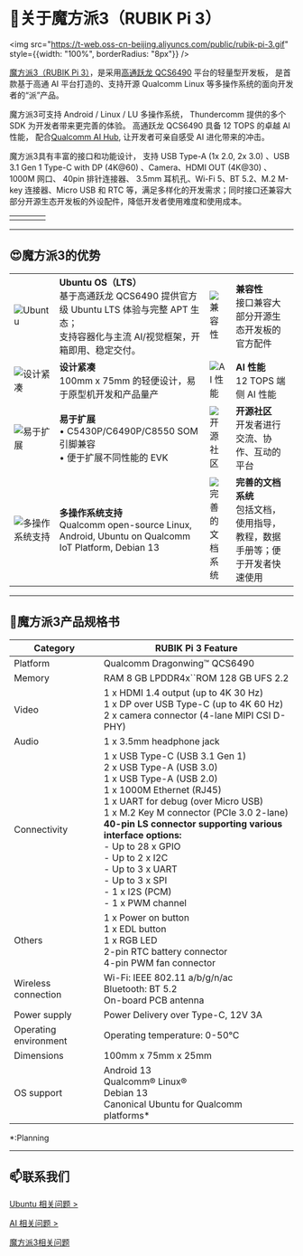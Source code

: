 # 🚀关于魔方派3（RUBIK Pi 3）

<img src="https://t-web.oss-cn-beijing.aliyuncs.com/public/rubik-pi-3.gif" style={{width: "100%", borderRadius: "8px"}} />

[魔方派3（RUBIK Pi 3）](https://www.thundercomm.com/zh/product/rubik-pi/)，是采用[高通跃龙 QCS6490](https://www.qualcomm.com/products/internet-of-things/industrial/building-enterprise/qcs6490) 平台的轻量型开发板， 是首款基于高通 AI 平台打造的、支持开源 Qualcomm Linux 等多操作系统的面向开发者的“派”产品。

魔方派3可支持 Android / Linux / LU 多操作系统， Thundercomm 提供的多个 SDK 为开发者带来更完善的体验。 高通跃龙 QCS6490 具备 12 TOPS 的卓越 AI 性能， 配合[Qualcomm AI Hub](https://aihub.qualcomm.com/), 让开发者可亲自感受 AI 进化带来的冲击。

魔方派3具有丰富的接口和功能设计， 支持 USB Type-A (1x 2.0, 2x 3.0) 、USB 3.1 Gen 1 Type-C with DP (4K@60) 、Camera、HDMI OUT (4K@30) 、1000M 网口、 40pin 排针连接器、 3.5mm 耳机孔、Wi-Fi 5、BT 5.2、M.2 M-key 连接器、Micro USB 和 RTC 等，满足多样化的开发需求；同时接口还兼容大部分开源生态开发板的外设配件，降低开发者使用难度和使用成本。

<table>
  <colgroup>
    <col />
    <col />
    <col />
    <col />
  </colgroup>
  <tbody>
    <tr>
      <td><img src="https://www.thundercomm.com/wp-content/uploads/2024/09/rubik-pi-1-1.jpg" alt="" /></td>
      <td><img src="https://www.thundercomm.com/wp-content/uploads/2024/09/rubik-pi-2-1.jpg" alt="" /></td>
      <td><img src="https://www.thundercomm.com/wp-content/uploads/2024/09/rubik-pi-3-5.jpg" alt="" /></td>
      <td><img src="https://www.thundercomm.com/wp-content/uploads/2024/09/rubik-pi-4-1.jpg" alt="" /></td>
    </tr>
  </tbody>
</table>

---

## 😍魔方派3的优势

<table>
  <colgroup>
    <col style={{ width: "12%" }} />
    <col style={{ width: "38%" }} />
    <col style={{ width: "12%" }} />
    <col style={{ width: "38%" }} />
  </colgroup>
  <tbody>
    <tr>
      <td style={{ textAlign: "center" }}><img src="https://www.thundercomm.com/wp-content/uploads/2024/09/ubuntu-tag.png" alt="Ubuntu" /></td>
      <td><strong>Ubuntu OS（LTS）</strong><br />基于高通跃龙 QCS6490 提供官方级 Ubuntu LTS 体验与完整 APT 生态；<br />支持容器化与主流 AI/视觉框架，开箱即用、稳定交付。</td>
      <td style={{ textAlign: "center" }}><img src="https://www.thundercomm.com/wp-content/uploads/2024/09/Compatibility-2.png" alt="兼容性" /></td>
      <td><strong>兼容性</strong><br />接口兼容大部分开源生态开发板的官方配件</td>
    </tr>
    <tr>
      <td style={{ textAlign: "center" }}><img src="https://www.thundercomm.com/wp-content/uploads/2024/09/Compact-2.png" alt="设计紧凑" /></td>
      <td><strong>设计紧凑</strong><br />100mm x 75mm 的轻便设计，易于原型机开发和产品量产</td>
      <td style={{ textAlign: "center" }}><img src="https://www.thundercomm.com/wp-content/uploads/2024/09/ai-2.png" alt="AI 性能" /></td>
      <td><strong>AI 性能</strong><br />12 TOPS 端侧 AI 性能</td>
    </tr>
    <tr>
      <td style={{ textAlign: "center" }}><img src="https://www.thundercomm.com/wp-content/uploads/2024/09/Expand-2.png" alt="易于扩展" /></td>
      <td><strong>易于扩展</strong><br />• C5430P/C6490P/C8550 SOM 引脚兼容<br />• 便于扩展不同性能的 EVK</td>
      <td style={{ textAlign: "center" }}><img src="https://www.thundercomm.com/wp-content/uploads/2024/09/Community-1.png" alt="开源社区" /></td>
      <td><strong>开源社区</strong><br />开发者进行交流、协作、互动的平台</td>
    </tr>
    <tr>
      <td style={{ textAlign: "center" }}><img src="https://www.thundercomm.com/wp-content/uploads/2024/09/Multiple-OS-support-1.png" alt="多操作系统支持" /></td>
      <td><strong>多操作系统支持</strong><br />Qualcomm open-source Linux, Android, Ubuntu on Qualcomm IoT Platform, Debian 13</td>
      <td style={{ textAlign: "center" }}><img src="https://www.thundercomm.com/wp-content/uploads/2024/09/folder-1.png" alt="完善的文档系统" /></td>
      <td><strong>完善的文档系统</strong><br />包括文档，使用指导，教程，数据手册等；便于开发者快速使用</td>
    </tr>
  </tbody>
</table>

---

## 📒魔方派3产品规格书

[](https://github.com/rubikpi-ai/documentation/blob/main/README-CN.md#%E9%AD%94%E6%96%B9%E6%B4%BE3%E4%BA%A7%E5%93%81%E8%A7%84%E6%A0%BC%E4%B9%A6)

<table>
  <colgroup>
    <col style={{ width: "20%" }} />
    <col style={{ width: "80%" }} />
  </colgroup>
  <thead>
    <tr>
      <th>Category</th>
      <th>RUBIK Pi 3 Feature</th>
    </tr>
  </thead>
  <tbody>
    <tr><td>Platform</td><td>Qualcomm Dragonwing™ QCS6490</td></tr>
    <tr><td>Memory</td><td>RAM 8 GB LPDDR4x``ROM 128 GB UFS 2.2</td></tr>
    <tr><td>Video</td><td>1 x HDMI 1.4 output (up to 4K 30 Hz)<br />1 x DP over USB Type-C (up to 4K 60 Hz)<br />2 x camera connector (4-lane MIPI CSI D-PHY)</td></tr>
    <tr><td>Audio</td><td>1 x 3.5mm headphone jack</td></tr>
    <tr><td>Connectivity</td><td>1 x USB Type-C (USB 3.1 Gen 1)<br />2 x USB Type-A (USB 3.0)<br />1 x USB Type-A (USB 2.0)<br />1 x 1000M Ethernet (RJ45)<br />1 x UART for debug (over Micro USB)<br />1 x M.2 Key M connector (PCIe 3.0 2-lane)<br /><strong>40-pin LS connector supporting various interface options:</strong> <br />- Up to 28 x GPIO<br />- Up to 2 x I2C <br />- Up to 3 x UART<br />- Up to 3 x SPI <br />- 1 x I2S (PCM)<br />- 1 x PWM channel</td></tr>
    <tr><td>Others</td><td>1 x Power on button <br />1 x EDL button<br />1 x RGB LED <br />2-pin RTC battery connector <br />4-pin PWM fan connector</td></tr>
    <tr><td>Wireless connection</td><td>Wi-Fi: IEEE 802.11 a/b/g/n/ac <br />Bluetooth: BT 5.2<br />On-board PCB antenna</td></tr>
    <tr><td>Power supply</td><td>Power Delivery over Type-C, 12V 3A</td></tr>
    <tr><td>Operating environment</td><td>Operating temperature: 0-50℃</td></tr>
    <tr><td>Dimensions</td><td>100mm x 75mm x 25mm</td></tr>
    <tr><td>OS support</td><td>Android 13 <br />Qualcomm® Linux®<br />Debian 13<br />Canonical Ubuntu for Qualcomm platforms*</td></tr>
  </tbody>
</table>

*:Planning

---

## 📫联系我们

[Ubuntu 相关问题 >](https://discourse.ubuntu.com/)

[AI 相关问题 >](https://forum.edgeimpulse.com/)

[魔方派3相关问题](https://cn.rubikpi.ai/)